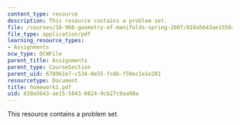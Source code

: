 ```yaml
---
content_type: resource
description: This resource contains a problem set.
file: /courses/18-966-geometry-of-manifolds-spring-2007/810a5643ae15584308249cb27c9aa98a_homework1.pdf
file_type: application/pdf
learning_resource_types:
- Assignments
ocw_type: OCWFile
parent_title: Assignments
parent_type: CourseSection
parent_uid: 678961e7-c534-0e55-fc8b-f59ec1e1e281
resourcetype: Document
title: homework1.pdf
uid: 810a5643-ae15-5843-0824-9cb27c9aa98a
---
```

This resource contains a problem set.


